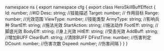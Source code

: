 namespace ns {
	export namespace cfg {
		export class HeroSkillBuffEffect {
			Id: number;		//#ID
			Desc: string;		//技能描述
			Target: number;		// 作用目标
			Range: number;		//光效范围
			ViewType: number;		//技能类型
			ArmyType: string;		//影响兵种
			StartEff: string;		//施法光效
			StartAction: string;		//施法动作
			FootEff: string;		//脚底光效
			BodyEff: string;		//身上光效
			HitEff: string;		//受击光效
			AddBuff: string;		//增加BUFF
			ClearBuff: string;		//清除BUFF
			DFirstTime: number;		//伤害判定
			DCount: number;		//伤害次数
			Dspeed: number;		//伤害间隔
		}
	}
}